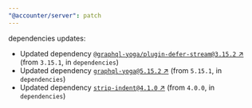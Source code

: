 ```yaml
---
"@accounter/server": patch
---
```

dependencies updates:
  - Updated dependency [`@graphql-yoga/plugin-defer-stream@3.15.2` ↗︎](https://www.npmjs.com/package/@graphql-yoga/plugin-defer-stream/v/3.15.2) (from `3.15.1`, in `dependencies`)
  - Updated dependency [`graphql-yoga@5.15.2` ↗︎](https://www.npmjs.com/package/graphql-yoga/v/5.15.2) (from `5.15.1`, in `dependencies`)
  - Updated dependency [`strip-indent@4.1.0` ↗︎](https://www.npmjs.com/package/strip-indent/v/4.1.0) (from `4.0.0`, in `dependencies`)
